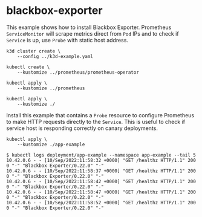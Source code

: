 # blackbox-exporter

This example shows how to install Blackbox Exporter. Prometheus `ServiceMonitor`
will scrape metrics direct from `Pod` IPs and to check if `Service` is up, use
`Probe` with static host address.

```
k3d cluster create \
    --config ../k3d-example.yaml

kubectl create \
    --kustomize ../prometheus/prometheus-operator

kubectl apply \
    --kustomize ../prometheus

kubectl apply \
    --kustomize ./
```

Install this example that contains a `Probe` resource to configure Prometheus to
make HTTP requests directly to the `Service`. This is useful to check if service
host is responding correctly on canary deployments.

```
kubectl apply \
    --kustomize ./app-example
```

```console
$ kubectl logs deployment/app-example --namespace app-example --tail 5
10.42.0.6 - - [10/Sep/2022:11:58:32 +0000] "GET /healthz HTTP/1.1" 200 0 "-" "Blackbox Exporter/0.22.0" "-"
10.42.0.6 - - [10/Sep/2022:11:58:37 +0000] "GET /healthz HTTP/1.1" 200 0 "-" "Blackbox Exporter/0.22.0" "-"
10.42.0.6 - - [10/Sep/2022:11:58:42 +0000] "GET /healthz HTTP/1.1" 200 0 "-" "Blackbox Exporter/0.22.0" "-"
10.42.0.6 - - [10/Sep/2022:11:58:47 +0000] "GET /healthz HTTP/1.1" 200 0 "-" "Blackbox Exporter/0.22.0" "-"
10.42.0.6 - - [10/Sep/2022:11:58:52 +0000] "GET /healthz HTTP/1.1" 200 0 "-" "Blackbox Exporter/0.22.0" "-"
```
